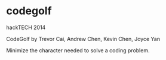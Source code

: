 codegolf
========

hackTECH 2014

CodeGolf by Trevor Cai, Andrew Chen, Kevin Chen, Joyce Yan

Minimize the character needed to solve a coding problem.
